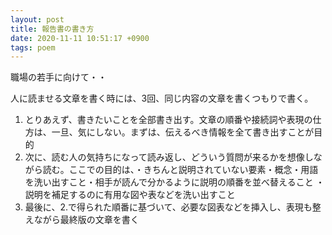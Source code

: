 ```yaml
---
layout: post
title: 報告書の書き方
date: 2020-11-11 10:51:17 +0900
tags: poem
---
```


職場の若手に向けて・・

人に読ませる文章を書く時には、3回、同じ内容の文章を書くつもりで書く。

1. とりあえず、書きたいことを全部書き出す。文章の順番や接続詞や表現の仕方は、一旦、気にしない。まずは、伝えるべき情報を全て書き出すことが目的
2. 次に、読む人の気持ちになって読み返し、どういう質問が来るかを想像しながら読む。ここでの目的は、・きちんと説明されていない要素・概念・用語を洗い出すこと・相手が読んで分かるように説明の順番を並べ替えること
   ・説明を補足するのに有用な図や表などを洗い出すこと
3. 最後に、2.で得られた順番に基づいて、必要な図表などを挿入し、表現も整えながら最終版の文章を書く
